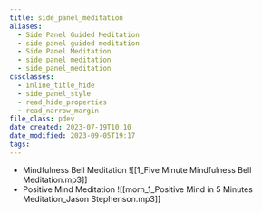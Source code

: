 ```yaml
---
title: side_panel_meditation
aliases:
  - Side Panel Guided Meditation
  - side panel guided meditation
  - Side Panel Meditation
  - side panel meditation
  - side_panel_meditation
cssclasses:
  - inline_title_hide
  - side_panel_style
  - read_hide_properties
  - read_narrow_margin
file_class: pdev
date_created: 2023-07-19T10:10
date_modified: 2023-09-05T19:17
tags:
---
```

- Mindfulness Bell Meditation
  ![[1_Five Minute Mindfulness Bell Meditation.mp3]]
- Positive Mind Meditation
  ![[morn_1_Positive Mind in 5 Minutes Meditation_Jason Stephenson.mp3]]